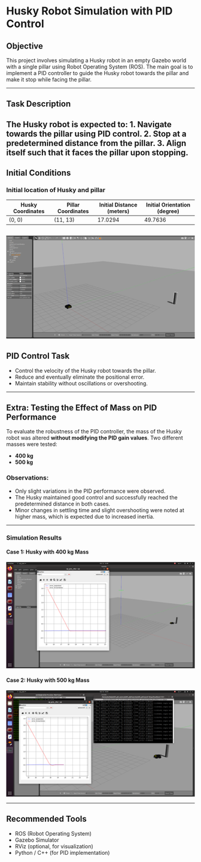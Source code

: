 # Husky Robot Simulation with PID Control

## Objective

This project involves simulating a Husky robot in an empty Gazebo world with a single pillar using Robot Operating System (ROS). The main goal is to implement a PID controller to guide the Husky robot towards the pillar and make it stop while facing the pillar.

---

## Task Description
The Husky robot is expected to:
    1. Navigate towards the pillar using PID control.
    2. Stop at a predetermined distance from the pillar.
    3. Align itself such that it faces the pillar upon stopping.
---

## Initial Conditions

### Initial location of Husky and pillar

| Husky Coordinates | Pillar Coordinates | Initial Distance (meters) | Initial Orientation (degree) |
|-------------------|-------------------|---------------------------|-----------------------------|
| (0, 0)            | (11, 13)          | 17.0294                   | 49.7636                     |

![Initial Conditions](assets/inital.png)
---

## PID Control Task
- Control the velocity of the Husky robot towards the pillar.
- Reduce and eventually eliminate the positional error.
- Maintain stability without oscillations or overshooting.

---

## Extra: Testing the Effect of Mass on PID Performance

To evaluate the robustness of the PID controller, the mass of the Husky robot was altered **without modifying the PID gain values**. Two different masses were tested:

- **400 kg**
- **500 kg**

### Observations:
- Only slight variations in the PID performance were observed.
- The Husky maintained good control and successfully reached the predetermined distance in both cases.
- Minor changes in settling time and slight overshooting were noted at higher mass, which is expected due to increased inertia.

---

### Simulation Results

#### Case 1: Husky with 400 kg Mass
![Husky with 400kg](assets/400.png)

#### Case 2: Husky with 500 kg Mass
![Husky with 500kg](assets/500.png)

---

## Recommended Tools

- ROS (Robot Operating System)
- Gazebo Simulator
- RViz (optional, for visualization)
- Python / C++ (for PID implementation)
